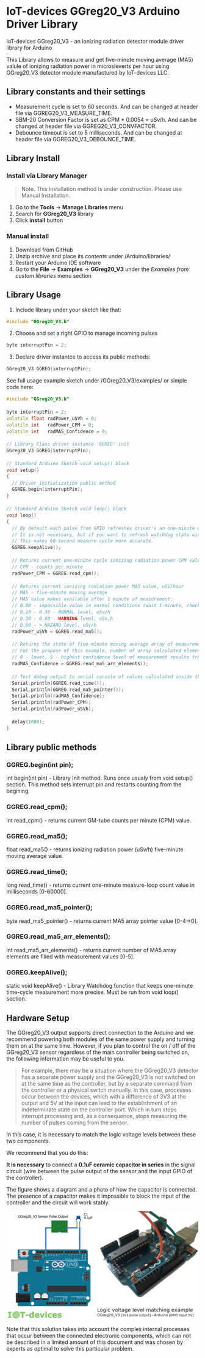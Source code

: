 # IoT-devices GGreg20_V3 Arduino Driver Library

IoT-devices GGreg20_V3 - an ionizing radiation detector module driver library for Arduino

This Library allows to measure and get five-minute moving average (MA5) valule of ionizing radiation power in microsieverts per hour using GGreg20_V3 detector module manufactured by IoT-devices LLC. 

## Library constants and their settings
- Measurement cycle is set to 60 seconds. And can be changed at header file via GGREG20_V3_MEASURE_TIME.
- SBM-20 Conversion Factor is set as CPM * 0.0054 = uSv/h. And can be changed at header file via GGREG20_V3_CONVFACTOR.
- Debounce timeout is set to 5 milliseconds. And can be changed at header file via GGREG20_V3_DEBOUNCE_TIME.

## Library Install
### Install via Library Manager
> Note. This installation method is under construction. Please use Manual Installation.
1. Go to the **Tools** -> **Manage Libraries** menu
2. Search for **GGreg20_V3** library
3. Click **install** button
### Manual install
1. Download from GitHub
2. Unzip archive and place its contents under /Arduino/libraries/
3. Restart your Arduino IDE software
4. Go to the **File** -> **Examples** -> **GGreg20_V3** under the _Examples from custom libraries_ menu section

## Library Usage

1. Include library under your sketch like that:
````C++
#include "GGreg20_V3.h"
````
2. Choose and set a right GPIO to manage incoming pulses
````C++
byte interruptPin = 2;
````
3. Declare driver instantce to access its public methods:
````C++
GGreg20_V3 GGREG(interruptPin);
````
See full usage example sketch under /GGreg20_V3/examples/ or simple code here:
````C++
#include "GGreg20_V3.h"

byte interruptPin = 2;
volatile float radPower_uSVh = 0;
volatile int   radPower_CPM = 0;
volatile int   radMA5_Confidence = 0;

// Library Class driver instance 'GGREG' init
GGreg20_V3 GGREG(interruptPin);

// Standard Arduino Sketch void setup() block
void setup()
{
  // Driver initialization public method
  GGREG.begin(interruptPin);
}

// Standard Arduino Sketch void loop() block
void loop()
{
  // By default each pulse from GPIO refreshes driver's an one-minute watchdog time counter.
  // It is not necessary, but if you want to refresh watchdog state with a higher frequency, you may also call it from the void loop() here.
  // This makes 60-second measure cycle more accurate.
  GGREG.keepAlive();

  // Returns current one-minute cycle ionizing radiation power CPM value, uSV/hour
  // CPM - counts per minute
  radPower_CPM = GGREG.read_cpm();
  
  // Returns current ionizing radiation power MA5 value, uSV/hour
  // MA5 - five-minute moving average
  // MA5 value makes available after 1 minute of measurement:
  // 0.00 - impossible value in normal conditions (wait 1-minute, check sensor, wiring and power)
  // 0.10 - 0.30 - NORMAL level, uSv/h
  // 0.30 - 0.60 - WARNING level, uSv,h
  // 0.60 - > HAZARD level, uSv/h
  radPower_uSVh = GGREG.read_ma5();
  
  // Returns the state of five-minute moving average array of measurements
  // For the propose of this example, number of array calculated elements may be treated as confidence level
  // 0 - lowet, 5 - highest confidence level of measurement results from program start
  radMA5_Confidence = GGREG.read_ma5_arr_elements();
  
  // Test debug output to serial console of values calculated inside the GGreg20_V3 driver library
  Serial.println(GGREG.read_time());
  Serial.println(GGREG.read_ma5_pointer());
  Serial.println(radMA5_Confidence);
  Serial.println(radPower_CPM);
  Serial.println(radPower_uSVh);
  
  delay(1000);
}
````

## Library public methods
### GGREG.begin(int pin);
int begin(int pin) - Library Init method. Runs once usualy from void setup() section. This method sets interrupt pin and restarts counting from the begining. 

### GGREG.read_cpm();
int read_cpm() - returns current GM-tube counts per minute (CPM) value.

### GGREG.read_ma5();
float read_ma5() - returns ionizing radiation power (uSv/h) five-minute moving average value.

### GGREG.read_time();
long read_time()  - returns current one-minute measure-loop count value in milliseconds [0-60000].

### GGREG.read_ma5_pointer();
byte read_ma5_pointer() - returns current MA5 array pointer value [0-4->0].

### GGREG.read_ma5_arr_elements();
int read_ma5_arr_elements() - returns current number of MA5 array elements are filled with measurement values [0-5].

### GGREG.keepAlive();
static void keepAlive() - Library Watchdog function that keeps one-minute time-cycle measurement more precise. Must be run from void loop() section.

## Hardware Setup
The GGreg20_V3 output supports direct connection to the Arduino and we recommend powering both modules of the same power supply and turning them on at the same time.
However, if you plan to control the on / off of the GGreg20_V3 sensor regardless of the main controller being switched on, the following information may be useful to you.

>For example, there may be a situation where the GGreg20_V3 detector has a separate power supply and the GGreg20_V3 is not switched on at the same time as the controller, but by a separate command from the controller or a physical switch manually.
In this case, processes occur between the devices, which with a difference of 3V3 at the output and 5V at the input can lead to the establishment of an indeterminate state on the controller port. Which in turn stops interrupt processing and, as a consequence, stops measuring the number of pulses coming from the sensor.

In this case, it is necessary to match the logic voltage levels between these two components.

We recommend that you do this:

**It is necessary** to connect a **0.1uF ceramic capacitor in series** in the signal circuit (wire between the pulse output of the sensor and the input GPIO of the controller). 

The figure shows a diagram and a photo of how the capacitor is connected. The presence of a capacitor makes it impossible to block the input of the controller and the circuit will work stably.

![Voltage level matching](https://github.com/iotdevicesdev/GGreg20_V3/blob/main/extras/GGreg20_V3_Voltage-Level-Matching-3v3Output-5vInput_wLogo.jpg)

Note that this solution takes into account the complex internal processes that occur between the connected electronic components, which can not be described in a limited amount of this document and was chosen by experts as optimal to solve this particular problem.
